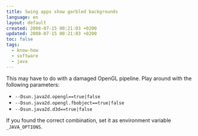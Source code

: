 ```yaml
---
title: Swing apps show garbled backgrounds
language: en
layout: default
created: 2008-07-15 00:21:03 +0200
updated: 2008-07-15 00:21:03 +0200
toc: false
tags:
  - know-how
  - software
  - java
---
```

This may have to do with a damaged OpenGL pipeline. Play around with the following parameters:

* `--Dsun.java2d.opengl==true|false`
* `--Dsun.java2d.opengl.fbobject==true|false`
* `--Dsun.java2d.d3d==true|false`

If you found the correct combination, set it as environment variable `_JAVA_OPTIONS`.
